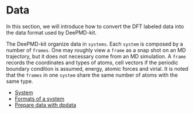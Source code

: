 # Data

In this section, we will introduce how to convert the DFT labeled data into the data format used by DeePMD-kit.

The DeePMD-kit organize data in `systems`. Each `system` is composed by a number of `frames`. One may roughly view a `frame` as a snap shot on an MD trajectory, but it does not necessary come from an MD simulation. A `frame` records the coordinates and types of atoms, cell vectors if the periodic boundary condition is assumed, energy, atomic forces and virial. It is noted that the `frames` in one `system` share the same number of atoms with the same type.

- [System](system.md)
- [Formats of a system](data-conv.md)
- [Prepare data with dpdata](dpdata.md)
